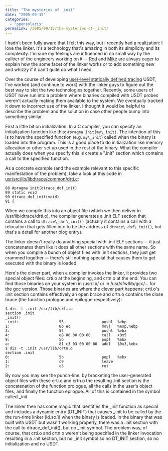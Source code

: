 ```yaml
---
title: "The mysteries of _init"
date: "2005-09-15"
categories:
  - "opensolaris"
permalink: /2005/09/15/the-mysteries-of-_init/
---
```


I hadn't been fully aware that I felt this way, but I recently had a realization: I love the linker. It's a technology that's amazing in both its simplicity and its complexity. I'm sure my feelings are influenced in no small way by the caliber of the engineers working on it -- [Rod](/rie) and [Mike](/msw) are always eager to explain how the some facet of the linker works or to add something new and whizzy if it can't quite do what I need.

Over the course of developing [user-level statically defined tracing](http://docs.sun.com/app/docs/doc/817-6223/6mlkidlms?a=view) USDT, I've worked (and continue to work) with the linker guys to figure out the best way to slot the two technologies together. Recently, some users of USDT have run into a problem where binaries compiled with USDT probes weren't actually making them available to the system. We eventually tracked it down to incorrect use of the linker. I thought it would be helpful to describe the problem and the solution in case other people bump into something similar.

First a little bit on initialization. In a C compiler, you can specify an initialization function like this: `#pragma init(my\_init)`. The intention of this is to have the specified function (e.g. `my\_init`) called when the binary is loaded into the program. This is a good place to do initialization like memory allocation or other set up used in the rest of the binary. What the compiler actually does when you specify this is create a ".init" section which contains a call to the specified function.

As a concrete example (and the example relevant to this specific manifestation of the problem), take a look at this code in [usr/src/lib/libdtrace/common/drti.c](http://cvs.opensolaris.org/source/xref/usr/src/lib/libdtrace/common/drti.c#88):

```
88 #pragma init(dtrace_dof_init)
89 static void
90 dtrace_dof_init(void)
91 {

```

When we compile this into an object file (which we then deliver in /usr/lib/dtrace/drti.o), the compiler generates a .init ELF section that contains a call to `dtrace\_dof\_init()` (actually it contains a call with a relocation that gets filled into to be the address of `dtrace\_dof\_init()`, but that's a detail for another blog entry).

The linker doesn't really do anything special with .init ELF sections -- it just concatenates them like it does all other sections with the same name. So when you compile a bunch of object files with .init sections, they just get crammed together -- there's still nothing special that causes them to get executed with the binary is loaded.

Here's the clever part, when a compiler invokes the linker, it provides two special object files: crti.o at the beginning, and crtn.o at the end. You can find those binaries on your system in /usr/lib/ or in /usr/sfw/lib/gcc/... for the gcc version. Those binaries are where the clever part happens; crti.o's .init section contains effectively an open brace and crtn.o contains the close brace (the function prologue and epilogue respectively):

```
$ dis -t .init /usr/lib/crti.o
section .init
_init()
_init:                  55                 pushl  %ebp
1:                      8b ec              movl   %esp,%ebp
3:                      53                 pushl  %ebx
4:                      e8 00 00 00 00     call   +0x5
9:                      5b                 popl   %ebx
a:                      81 c3 03 00 00 00  addl   $0x3,%ebx
$ dis -t .init /usr/lib/crtn.o
section .init
0:                      5b                 popl   %ebx
1:                      c9                 leave
2:                      c3                 ret

```

By now you may see the punch-line: by bracketing the user-generated object files with these crti.o and crtn.o the resulting .init section is the concatenation of the function prologue, all the calls in the user's object files, and finally the function epilogue. All of this is contained in the symbol called \_init.

The linker then has some magic that identifies the \_init function as special and includes a dynamic entry (DT\_INIT) that causes \_init to be called by the the run-time linker (ld.so.1) when the binary is loaded. In the binary that was built with USDT but wasn't working properly, there was a .init section with the call to dtrace\_dof\_init(), but no \_init symbol. The problem was, of course, that crti.o and crtn.o weren't being specified in the linker invocation resulting in a .init section, but no \_init symbol so no DT\_INIT section, so no initialization and no USDT.
